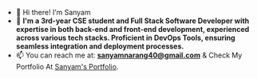 - 👋 Hi there! I’m Sanyam
- 👀 **I'm a 3rd-year CSE student and Full Stack Software Developer with expertise in both back-end and front-end development, experienced across various tech stacks. Proficient in DevOps Tools, ensuring seamless integration and deployment processes.**
- 📫 You can reach me at: **sanyamnarang40@gmail.com** & Check My Portfolio At [Sanyam's Portfolio](https://www.sanyam.online/).


